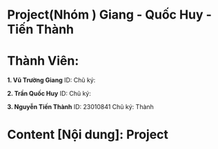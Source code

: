 # Project(Nhóm ) Giang - Quốc Huy - Tiến Thành


# Thành Viên: 

**1. Vũ Trường Giang**
ID: 
Chũ ký: 


**2. Trần Quốc Huy**
ID: 
Chũ ký: 


**3. Nguyễn Tiến Thành**
ID: 23010841
Chũ ký: Thành

# Content [Nội dung]: Project 



